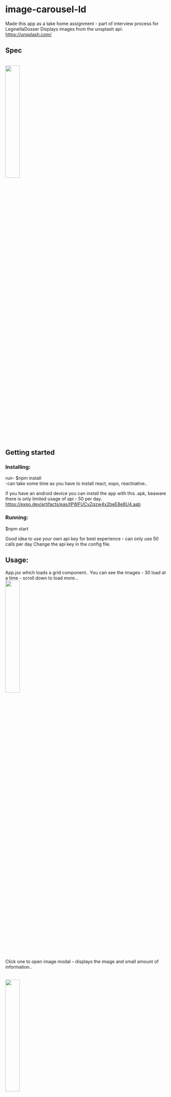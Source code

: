 # image-carousel-ld
 
Made this app as a take home assignment - part of interview process for LeginellaDosser
Displays images from the unsplash api: https://unsplash.com/
## Spec
<br/>
<img src="https://github.com/TIKramer/image-carousel-ld/blob/master/Scroll/main.gif" width='30%' height="30%">
<br/>

## Getting started
### Installing:
run- $npm install  
-can take some time as you have to install react, expo, reactnative..

if you have an android device you can install the app with this .apk, beaware there is only limited usage of api - 50 per day.
https://expo.dev/artifacts/eas/tPWFUCvZqzw4x2beE8e8U4.aab

### Running:
$npm start  

Good idea to use your own api key for best experience - can only use 50 calls per day
Change the api key in the config file.

## Usage:
App.jsx 
which loads a grid component..
You can see the images - 30 load at a time - scroll down to load more…
<br/>
<img src="https://github.com/TIKramer/image-carousel-ld/blob/master/Scroll/main.gif" width='30%' height="30%">
<br/>


Click one to open image modal – displays the image and small amount of information..

<br/>
<img src="https://github.com/TIKramer/image-carousel-ld/blob/master/Scroll/main.gif" width='30%' height="30%">
<br/>

click the cross to dismiss or swipe on the image to go forward to backwards..

<br/>

## Contribute 
Feel free to leave any feedback :)
